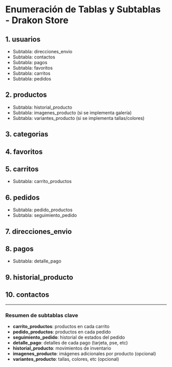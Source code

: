 # Enumeración de Tablas y Subtablas - Drakon Store

## 1. usuarios
- Subtabla: direcciones_envio
- Subtabla: contactos
- Subtabla: pagos
- Subtabla: favoritos
- Subtabla: carritos
- Subtabla: pedidos

## 2. productos
- Subtabla: historial_producto
- Subtabla: imagenes_producto (si se implementa galería)
- Subtabla: variantes_producto (si se implementa tallas/colores)

## 3. categorias

## 4. favoritos

## 5. carritos
- Subtabla: carrito_productos

## 6. pedidos
- Subtabla: pedido_productos
- Subtabla: seguimiento_pedido

## 7. direcciones_envio

## 8. pagos
- Subtabla: detalle_pago

## 9. historial_producto

## 10. contactos

---

### Resumen de subtablas clave
- **carrito_productos**: productos en cada carrito
- **pedido_productos**: productos en cada pedido
- **seguimiento_pedido**: historial de estados del pedido
- **detalle_pago**: detalles de cada pago (tarjeta, pse, etc)
- **historial_producto**: movimientos de inventario
- **imagenes_producto**: imágenes adicionales por producto (opcional)
- **variantes_producto**: tallas, colores, etc (opcional)
